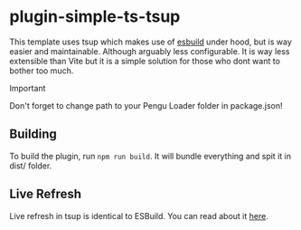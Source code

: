# plugin-simple-ts-tsup
This template uses tsup which makes use of [esbuild](../plugin-simple-ts-esbuild) under hood, but is way easier and maintainable. Although arguably less configurable. It is way less extensible than Vite but it is a simple solution for those who dont want to bother too much.

> [!IMPORTANT]
> Don't forget to change path to your Pengu Loader folder in package.json!

## Building
To build the plugin, run `npm run build`. It will bundle everything and spit it in dist/ folder.

## Live Refresh
Live refresh in tsup is identical to ESBuild.
You can read about it [here](../plugin-simple-ts-esbuild##Live%20Refresh).
